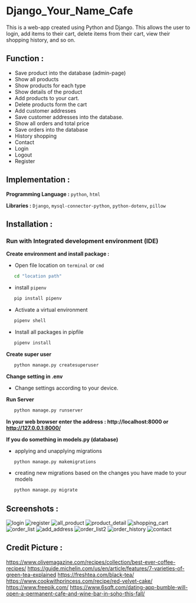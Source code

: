 # Django_Your_Name_Cafe
This is a web-app created using Python and Django. This allows the user to login, add items to their cart, delete items from their cart, view their shopping history, and so on. 

## Function :
   -  Save product into the database (admin-page)
   -  Show all products
   -  Show products for each type
   -  Show details of the product
   -  Add products to your cart.
   -  Delete products form the cart
   -  Add customer addresses
   -  Save customer addresses into the database.
   -  Show all orders and total price
   -  Save orders into the database
   -  History shopping
   -  Contact
   -  Login
   -  Logout  
   -  Register

## Implementation :
**Programming Language :** `python`,  `html`

**Libraries :** `Django`,  `mysql-connector-python`,  `python-dotenv`, `pillow`

## Installation : 
### Run with Integrated development environment (IDE)
**Create environment and install package :** 
   -  Open file location on `terminal` or `cmd`
```bash
   cd "location path"
```
   -  install `pipenv`
```bash
   pip install pipenv
```
   -  Activate a virtual environment
```bash
   pipenv shell
```
   -  Install all packages in pipfile
```bash
   pipenv install
```

**Create super user**
```bash
   python manage.py createsuperuser
```

**Change setting in .env**
   -  Change settings according to your device.

**Run Server**
```bash
   python manage.py runserver
```

**In your web browser enter the address : http://localhost:8000 or http://127.0.0.1:8000/**

**If you do something in models.py (database)**
   -  applying and unapplying migrations
```bash
   python manage.py makemigrations
```
   -  creating new migrations based on the changes you have made to your models
```bash
   python manage.py migrate
```

## Screenshots :
![login](https://user-images.githubusercontent.com/103243756/225934878-2770a9b2-6120-421b-a860-6b5f617dcb9b.JPG)
![register](https://user-images.githubusercontent.com/103243756/225934892-813d050f-a9c2-4ee2-94e4-d12de42b880b.JPG)
![all_product](https://user-images.githubusercontent.com/103243756/225934936-88e354ab-0ac0-4112-aff3-45db5630ac7c.JPG)
![product_detail](https://user-images.githubusercontent.com/103243756/225937096-2a384f31-0b63-43b1-adc5-025ae8caa14b.JPG)
![shopping_cart](https://user-images.githubusercontent.com/103243756/225935046-8f80d9aa-6fc1-41a6-bd9f-7123e45801b7.JPG)
![order_list](https://user-images.githubusercontent.com/103243756/225935080-15617587-89f9-4533-9a32-ee58c5915bd3.JPG)
![add_address](https://user-images.githubusercontent.com/103243756/225935126-c65beb6e-2b88-4eb1-a8a3-360fef996b36.JPG)
![order_list2](https://user-images.githubusercontent.com/103243756/225935086-a91318e1-083f-4925-befe-5dccda0327b7.JPG)
![order_history](https://user-images.githubusercontent.com/103243756/225935142-64e606fa-b0dc-4f0c-97b4-43bbe8c29758.JPG)
![contact](https://user-images.githubusercontent.com/103243756/225935159-b348a37e-637a-4e64-8217-fc7a5140724d.JPG)

## Credit Picture :
   https://www.olivemagazine.com/recipes/collection/best-ever-coffee-recipes/
   https://guide.michelin.com/us/en/article/features/7-varieties-of-green-tea-explained
   https://freshtea.com/black-tea/
   https://www.cookwithprincess.com/recipe/red-velvet-cake/
   https://www.freepik.com/
   https://www.6sqft.com/dating-app-bumble-will-open-a-permanent-cafe-and-wine-bar-in-soho-this-fall/
